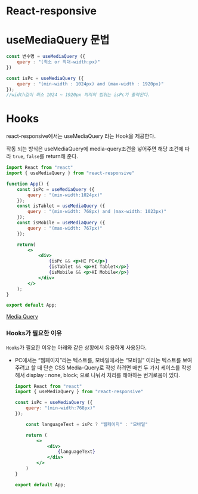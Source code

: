 # React-responsive

# useMediaQuery 문법

```jsx
const 변수명 = useMediaQuery ({
	query : "(최소 or 최대-width:px)"
})

const isPc = useMediaQuery ({
	query : "(min-width : 1024px) and (max-width : 1920px)"
});
//width값이 최소 1024 ~ 1920px 까지의 범위는 isPc가 출력된다.
```

# Hooks

react-responsive에서는 useMediaQuery 라는 Hook을 제공한다.

작동 되는 방식은 useMediaQuery에 media-query조건을 넣어주면 해당 조건에 따라 `true`, `false`를 return해 준다.

```jsx
import React from "react"
import { useMediaQuery } from "react-responsive"

function App() {
	const isPc = useMediaQuery ({
		query : "(min-width:1024px)"
	});
	const isTablet = useMediaQuery ({
		query : "(min-width: 768px) and (max-width: 1023px)"
	});
	const isMobile = useMediaQuery ({
		query : "(max-width: 767px)"
	});

	return(
		<>
			<div>
				{isPc && <p>HI PC</p>}
				{isTablet && <p>HI Tablet</p>}
				{isMobile && <p>HI Mobile</p>}
			</div>
		</>
	);
}

export default App;
```

[Media Query](https://www.notion.so/Media-Query-fc5e09ec15ee48308c4c5f0ad74c84a6?pvs=21)

### Hooks가 필요한 이유

`Hooks`가 필요한 이유는 아래와 같은 상황에서 유용하게 사용된다.

- PC에서는 “웹페이지”라는 텍스트를, 모바일에서는 “모바일” 이라는 텍스트를 보여주려고 할 때 단순 CSS Media-Query로 작성 하려면 매번 두 가지 케이스를 작성해서 display : none, block; 으로 나눠서 처리를 해야하는 번거로움이 있다.
    
    ```jsx
    import React from "react"
    import { useMediaQuery } from "react-responsive"
    
    const isPc = useMediaQuery ({
    	query: "(min-width:768px)"
    });
    
    	const languageText = isPc ? "웹페이지" : "모바일"
    
    	return (
    		<>
    			<div>
    				{languageText}
    			</div>
    		</>
    	)
    }
    
    export default App;
    ```